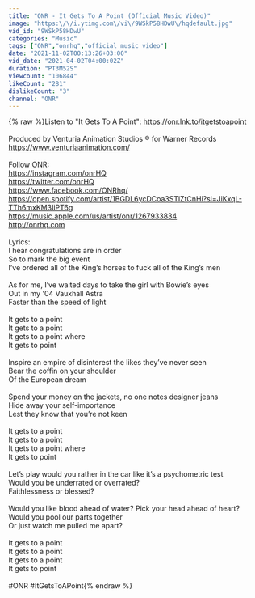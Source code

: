```yaml
---
title: "ONR - It Gets To A Point (Official Music Video)"
image: "https:\/\/i.ytimg.com\/vi\/9WSkP58HDwU\/hqdefault.jpg"
vid_id: "9WSkP58HDwU"
categories: "Music"
tags: ["ONR","onrhq","official music video"]
date: "2021-11-02T00:13:26+03:00"
vid_date: "2021-04-02T04:00:02Z"
duration: "PT3M52S"
viewcount: "106844"
likeCount: "281"
dislikeCount: "3"
channel: "ONR"
---
```

{% raw %}Listen to &quot;It Gets To A Point&quot;: <a rel="nofollow" target="blank" href="https://onr.lnk.to/itgetstoapoint">https://onr.lnk.to/itgetstoapoint</a><br /><br />Produced by Venturia Animation Studios ® for Warner Records<br /><a rel="nofollow" target="blank" href="https://www.venturiaanimation.com/">https://www.venturiaanimation.com/</a><br /><br />Follow ONR:<br /><a rel="nofollow" target="blank" href="https://instagram.com/onrHQ">https://instagram.com/onrHQ</a><br /><a rel="nofollow" target="blank" href="https://twitter.com/onrHQ">https://twitter.com/onrHQ</a><br /><a rel="nofollow" target="blank" href="https://www.facebook.com/ONRhq/">https://www.facebook.com/ONRhq/</a><br /><a rel="nofollow" target="blank" href="https://open.spotify.com/artist/1BGDL6ycDCoa3STlZtCnHi?si=JiKxqL-TTh6mxKM3IiPT6g">https://open.spotify.com/artist/1BGDL6ycDCoa3STlZtCnHi?si=JiKxqL-TTh6mxKM3IiPT6g</a><br /><a rel="nofollow" target="blank" href="https://music.apple.com/us/artist/onr/1267933834">https://music.apple.com/us/artist/onr/1267933834</a><br /><a rel="nofollow" target="blank" href="http://onrhq.com">http://onrhq.com</a><br /><br />Lyrics:<br />I hear congratulations are in order<br />So to mark the big event<br />I’ve ordered all of the King’s horses to fuck all of the King’s men<br /><br />As for me, I’ve waited days to take the girl with Bowie’s eyes<br />Out in my '04 Vauxhall Astra<br />Faster than the speed of light<br /><br />It gets to a point<br />It gets to a point<br />It gets to a point where<br />It gets to point<br /><br />Inspire an empire of disinterest the likes they’ve never seen<br />Bear the coffin on your shoulder <br />Of the European dream<br /><br />Spend your money on the jackets, no one notes designer jeans<br />Hide away your self-importance<br />Lest they know that you’re not keen<br /><br />It gets to a point<br />It gets to a point<br />It gets to a point where<br />It gets to point<br /><br />Let’s play would you rather in the car like it’s a psychometric test <br />Would you be underrated or overrated?<br />Faithlessness or blessed?<br /><br />Would you like blood ahead of water? Pick your head ahead of heart?<br />Would you pool our parts together<br />Or just watch me pulled me apart?<br /><br />It gets to a point<br />It gets to a point<br />It gets to a point<br />It gets to point<br /><br />#ONR #ItGetsToAPoint{% endraw %}
